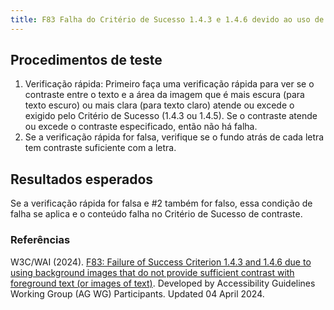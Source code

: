 ```yaml
---
title: F83 Falha do Critério de Sucesso 1.4.3 e 1.4.6 devido ao uso de imagens de fundo que não fornecem contraste suficiente com o texto em primeiro plano (ou imagens de texto)
---
```


## Procedimentos de teste

1. Verificação rápida: Primeiro faça uma verificação rápida para ver se o contraste entre o texto e a área da imagem que é mais escura (para texto escuro) ou mais clara (para texto claro) atende ou excede o exigido pelo Critério de Sucesso (1.4.3 ou 1.4.5). Se o contraste atende ou excede o contraste especificado, então não há falha.
2. Se a verificação rápida for falsa, verifique se o fundo atrás de cada letra tem contraste suficiente com a letra.

## Resultados esperados
Se a verificação rápida for falsa e #2 também for falso, essa condição de falha se aplica e o conteúdo falha no Critério de Sucesso de contraste.

### Referências

W3C/WAI (2024). [F83: Failure of Success Criterion 1.4.3 and 1.4.6 due to using background images that do not provide sufficient contrast with foreground text (or images of text)](https://www.w3.org/WAI/WCAG22/Techniques/failures/F83). Developed by Accessibility Guidelines Working Group (AG WG) Participants. Updated 04 April 2024.